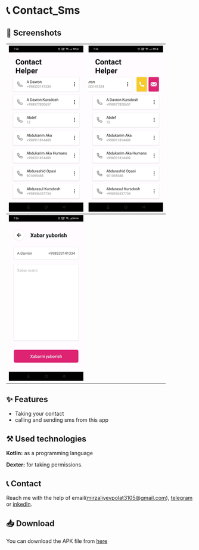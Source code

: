 
# 📞 Contact_Sms

## 📸 Screenshots

| <img src="https://github.com/MirzalievPulat/Contact_Sms/blob/main/1.jpg?raw=true" width="200"/> | <img src="https://github.com/MirzalievPulat/Contact_Sms/blob/main/2.jpg?raw=true" width="200"/> |
|---|---|
| <img src="https://github.com/MirzalievPulat/Contact_Sms/blob/main/3.jpg?raw=true" width="200"/> |


## ✨ Features
- Taking your contact
- calling and sending sms from this app


## ⚒️ Used technologies 

**Kotlin:** as a programming language

**Dexter:** for taking permissions.



## 📞 Contact

Reach me with the help of email(mirzaliyevpolat3105@gmail.com), [telegram](https://t.me/mirzaliyev2002) or [inkedIn](https://www.linkedin.com/in/po-lat-mirzaliyev-1628762b6/).

## 📥 Download

You can download the APK file from [here](https://github.com/MirzalievPulat/Contact_Sms/raw/main/app-release.apk)
